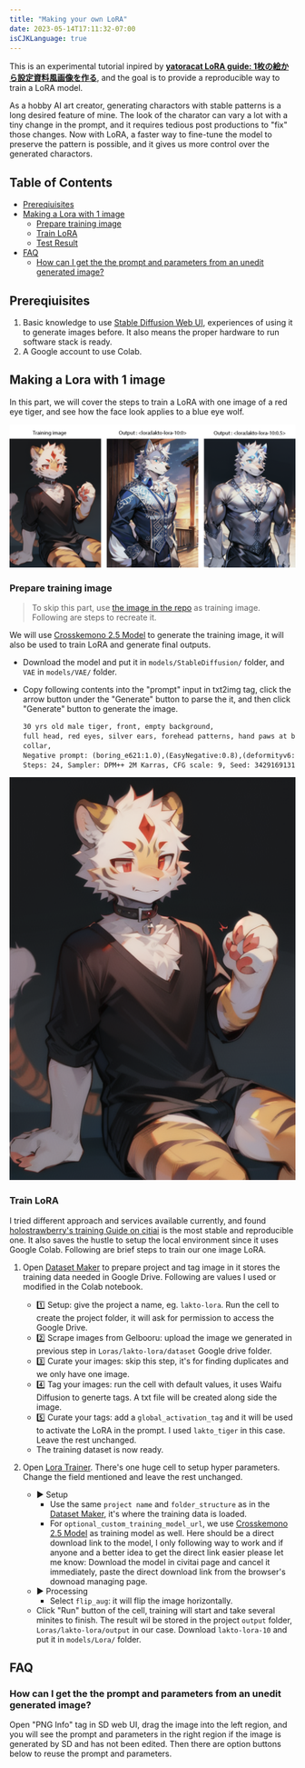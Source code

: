 ```yaml
---
title: "Making your own LoRA"
date: 2023-05-14T17:11:32-07:00
isCJKLanguage: true
---
```


This is an experimental tutorial inpired by **[yatoracat LoRA guide: 1枚の絵から設定資料風画像を作る](https://note.com/yatoracat/n/n3ecae7e0881f)**, and the goal is to provide a reproducible way to train a LoRA model. 

As a hobby AI art creator, generating charactors with stable patterns is a long desired feature of mine. The look of the charator can vary a lot with a tiny change in the prompt, and it requires tedious post productions to "fix" those changes. Now with LoRA, a faster way to fine-tune the model to preserve the pattern is possible, and it gives us more control over the generated charactors.

## Table of Contents

  - [Prereqiuisites](#prereqiuisites)
  - [Making a Lora with 1 image](#making-a-lora-with-1-image)
    - [Prepare training image](#prepare-training-image)
    - [Train LoRA](#train-lora)
    - [Test Result](#test-result)
  - [FAQ](#faq)
    - [How can I get the the prompt and parameters from an unedit generated image?](#how-can-i-get-the-the-prompt-and-parameters-from-an-unedit-generated-image)


## Prereqiuisites

1. Basic knowledge to use [Stable Diffusion Web UI](https://github.com/AUTOMATIC1111/stable-diffusion-webui), experiences of using it to generate images before. It also means the proper hardware to run software stack is ready.
2. A Google account to use Colab.

## Making a Lora with 1 image

In this part, we will cover the steps to train a LoRA with one image of a red eye tiger, and see how the face look applies to a blue eye wolf.

![image](https://github.com/puplakto/train-lora/blob/main/1-one-image-lora/train/train-output.png?raw=true)

### Prepare training image

> To skip this part, use [the image in the repo](1-one-image-lora\train\train.png) as training image. Following are steps to recreate it.

We will use [Crosskemono 2.5 Model](https://civitai.com/models/11888?modelVersionId=47368) to generate the training image, it will also be used to train LoRA and generate final outputs.

- Download the model and put it in `models/StableDiffusion/` folder, and `VAE` in `models/VAE/` folder.
- Copy following contents into the "prompt" input in txt2img tag, click the arrow button under the "Generate" button to parse the it, and then click "Generate" button to generate the image.

    ```txt
    30 yrs old male tiger, front, empty background,
    full head, red eyes, silver ears, forehead patterns, hand paws at body side, sit, 1tail
    collar,
    Negative prompt: (boring_e621:1.0),(EasyNegative:0.8),(deformityv6:0.8),(bad-image-v2:0.8),(worst quality, low quality:1.4), (frame, border, film grain, greyscale:1.0),(text, signature, watermark, username:1.3), (female,girl,3D,realistic,CG,feral,nude,naked,animal:1.1), (bad anatomy:1.1), (bad hands, error, missing fingers), (extra digit, fewer digits),(bad face,bad nose,bad mouth,bad ear,bad eye,bad tail,bad eyebrow,bad eyelash,bad face:1.2),(different eye,different eyelash:1.1)
    Steps: 24, Sampler: DPM++ 2M Karras, CFG scale: 9, Seed: 3429169131, Size: 512x720, Model hash: 167e5bcb37, Model: crosskemonoFurryModel_crosskemono25
    ```

![train](https://github.com/puplakto/train-lora/blob/main/1-one-image-lora/train/train.png?raw=true)

### Train LoRA

I tried different approach and services available currently, and found [holostrawberry's training Guide on citiai](https://civitai.com/models/22530) is the most stable and reproducible one. It also saves the hustle to setup the local environment since it uses Google Colab. Following are brief steps to train our one image LoRA.

1. Open [Dataset Maker](https://colab.research.google.com/github/hollowstrawberry/kohya-colab/blob/main/Dataset_Maker.ipynb) to prepare project and tag image in it stores the training data needed in Google Drive. Following are values I used or modified in the Colab notebook. 
   - 1️⃣ Setup: give the project a name, eg. `lakto-lora`. Run the cell to create the project folder, it will ask for permission to access the Google Drive.
   - 2️⃣ Scrape images from Gelbooru: upload the image we generated in previous step in `Loras/lakto-lora/dataset` Google drive folder.
   - 3️⃣ Curate your images: skip this step, it's for finding duplicates and we only have one image.
   - 4️⃣ Tag your images: run the cell with default values, it uses Waifu Diffusion to generte tags. A txt file will be created along side the image.
   - 5️⃣ Curate your tags: add a `global_activation_tag` and it will be used to activate the LoRA in the prompt. I used `lakto_tiger` in this case. Leave the rest unchanged. 
   - The training dataset is now ready.

2. Open [Lora Trainer](https://colab.research.google.com/github/hollowstrawberry/kohya-colab/blob/main/Lora_Trainer.ipynb). There's one huge cell to setup hyper parameters. Change the field mentioned and leave the rest unchanged.
   - ▶️ Setup
     - Use the same `project name` and `folder_structure` as in the [Dataset Maker](https://colab.research.google.com/github/hollowstrawberry/kohya-colab/blob/main/Dataset_Maker.ipynb), it's where the training data is loaded.
     - For `optional_custom_training_model_url`, we use [Crosskemono 2.5 Model](https://civitai.com/models/11888?modelVersionId=47368) as training model as well. Here should be a direct download link to the model, I only following way to work and if anyone and a better idea to get the direct link easier please let me know: Download the model in civitai page and cancel it immediately, paste the direct download link from the browser's downoad managing page.
   - ▶️ Processing
     - Select `flip_aug`: it will flip the image horizontally.
   - Click "Run" button of the cell, training will start and take several minites to finish. The result wil be stored in the project `output` folder, `Loras/lakto-lora/output` in our case. Download `lakto-lora-10` and put it in `models/Lora/` folder.


## FAQ

### How can I get the the prompt and parameters from an unedit generated image?

Open "PNG Info" tag in SD web UI, drag the image into the left region, and you will see the prompt and parameters in the right region if the image is generated by SD and has not been edited. Then there are option buttons below to reuse the prompt and parameters.
